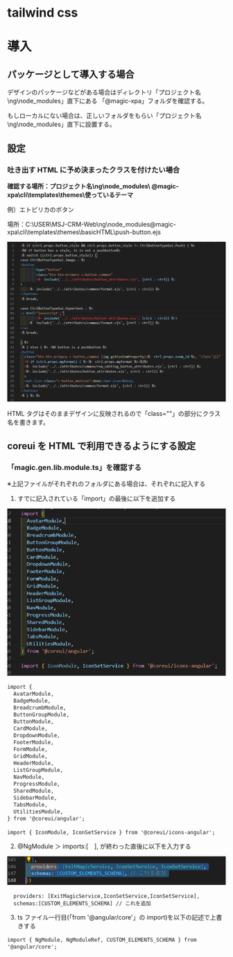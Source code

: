 # tailwind css

# 導入

## パッケージとして導入する場合

デザインのパッケージなどがある場合はディレクトリ「プロジェクト名\ng\node_modules」直下にある
「@magic-xpa」フォルダを確認する。

もしローカルにない場合は、正しいフォルダをもらい「プロジェクト名\ng\node_modules」直下に設置する。

## 設定

### 吐き出す HTML に予め決まったクラスを付けたい場合

**確認する場所：プロジェクト名\ng\node_modules\ @magic-xpa\cli\templates\themes\使っているテーマ**

例）エトピリカのボタン

場所：C:\USER\MSJ-CRM-Web\ng\node_modules\@magic-xpa\cli\templates\themes\basicHTML\push-button.ejs

![](imgs/2023-09-29-11-33-21.png)

HTML タグはそのままデザインに反映されるので「class=""」の部分にクラス名を書きます。

## coreui を HTML で利用できるようにする設定

### 「magic.gen.lib.module.ts」を確認する

※上記ファイルがそれぞれのフォルダにある場合は、それぞれに記入する

1.  すでに記入されている「import」の最後に以下を追加する

![](<imgs/![](imgs/2023-10-23-17-18-52.png).png>)

```
import {
  AvatarModule,
  BadgeModule,
  BreadcrumbModule,
  ButtonGroupModule,
  ButtonModule,
  CardModule,
  DropdownModule,
  FooterModule,
  FormModule,
  GridModule,
  HeaderModule,
  ListGroupModule,
  NavModule,
  ProgressModule,
  SharedModule,
  SidebarModule,
  TabsModule,
  UtilitiesModule,
} from '@coreui/angular';

import { IconModule, IconSetService } from '@coreui/icons-angular';

```

2. @NgModule ＞ imports:[　], が終わった直後に以下を入力する

![](imgs/2023-10-23-17-27-44.png)

```
  providers: [ExitMagicService,IconSetService,IconSetService],
  schemas:[CUSTOM_ELEMENTS_SCHEMA] // これを追加

```

3. ts ファイル一行目(「from '@angular/core'」の import)を以下の記述で上書きする

```
import { NgModule, NgModuleRef, CUSTOM_ELEMENTS_SCHEMA } from '@angular/core';
```
